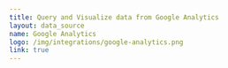 ```yaml
---
title: Query and Visualize data from Google Analytics
layout: data_source
name: Google Analytics
logo: /img/integrations/google-analytics.png
link: true
---
```

